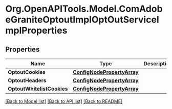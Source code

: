 # Org.OpenAPITools.Model.ComAdobeGraniteOptoutImplOptOutServiceImplProperties
## Properties

Name | Type | Description | Notes
------------ | ------------- | ------------- | -------------
**OptoutCookies** | [**ConfigNodePropertyArray**](ConfigNodePropertyArray.md) |  | [optional] 
**OptoutHeaders** | [**ConfigNodePropertyArray**](ConfigNodePropertyArray.md) |  | [optional] 
**OptoutWhitelistCookies** | [**ConfigNodePropertyArray**](ConfigNodePropertyArray.md) |  | [optional] 

[[Back to Model list]](../README.md#documentation-for-models) [[Back to API list]](../README.md#documentation-for-api-endpoints) [[Back to README]](../README.md)

